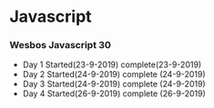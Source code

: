 # Javascript

### Wesbos Javascript 30
- Day 1 Started(23-9-2019) complete(23-9-2019)
- Day 2 Started(24-9-2019) complete (24-9-2019)
- Day 3 Started(24-9-2019) complete (24-9-2019)
- Day 4 Started(26-9-2019) complete (26-9-2019)